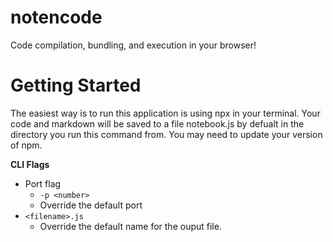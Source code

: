 # notencode

Code compilation, bundling, and execution in your browser!

# Getting Started
The easiest way is to run this application is using npx in your terminal. Your code and markdown will be saved to a file notebook.js by defualt in the directory you run this command from. You may need to update your version of npm.

**CLI Flags**

- Port flag
  - `-p <number>`
  - Override the default port
- `<filename>.js`
  - Override the default name for the ouput file.

